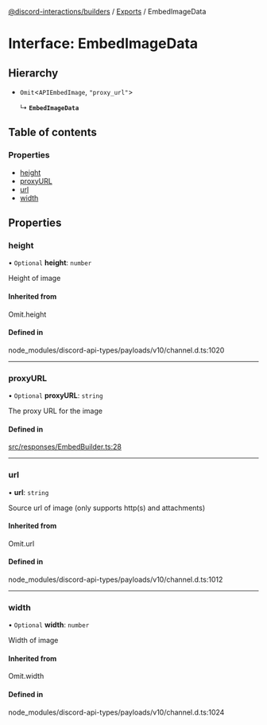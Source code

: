 [@discord-interactions/builders](../README.md) / [Exports](../modules.md) / EmbedImageData

# Interface: EmbedImageData

## Hierarchy

- `Omit`<`APIEmbedImage`, ``"proxy_url"``\>

  ↳ **`EmbedImageData`**

## Table of contents

### Properties

- [height](EmbedImageData.md#height)
- [proxyURL](EmbedImageData.md#proxyurl)
- [url](EmbedImageData.md#url)
- [width](EmbedImageData.md#width)

## Properties

### height

• `Optional` **height**: `number`

Height of image

#### Inherited from

Omit.height

#### Defined in

node_modules/discord-api-types/payloads/v10/channel.d.ts:1020

___

### proxyURL

• `Optional` **proxyURL**: `string`

The proxy URL for the image

#### Defined in

[src/responses/EmbedBuilder.ts:28](https://github.com/ssMMiles/discord-interactions/blob/50693ee/packages/builders/src/responses/EmbedBuilder.ts#L28)

___

### url

• **url**: `string`

Source url of image (only supports http(s) and attachments)

#### Inherited from

Omit.url

#### Defined in

node_modules/discord-api-types/payloads/v10/channel.d.ts:1012

___

### width

• `Optional` **width**: `number`

Width of image

#### Inherited from

Omit.width

#### Defined in

node_modules/discord-api-types/payloads/v10/channel.d.ts:1024
